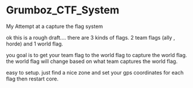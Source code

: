 Grumboz_CTF_System
==================

My Attempt at a capture the flag system

ok this is a rough draft....
there are 3 kinds of flags. 2 team flags (ally , horde) and 1 world flag.

you goal is to get your team flag to the world flag to capture the world flag.
the world flag will change based on what team captures the world flag.

easy to setup.
just find a nice zone and set your gps coordinates for each flag then restart core.
